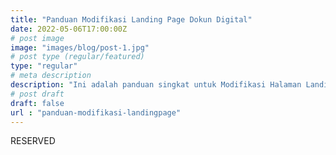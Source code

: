 ```yaml
---
title: "Panduan Modifikasi Landing Page Dokun Digital"
date: 2022-05-06T17:00:00Z
# post image
image: "images/blog/post-1.jpg"
# post type (regular/featured)
type: "regular"
# meta description
description: "Ini adalah panduan singkat untuk Modifikasi Halaman Landing Page menggunakan Elementor Page Builder, artikel ini khusus untuk pelanggan yang memesan Landing Page di Dokun Digital"
# post draft
draft: false
url : "panduan-modifikasi-landingpage"
---
```


RESERVED
